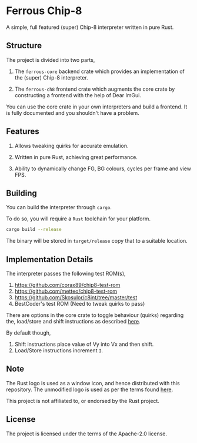 # Ferrous Chip-8

A simple, full featured (super) Chip-8 interpreter written in pure Rust.

## Structure

The project is divided into two parts,

1. The `ferrous-core` backend crate which provides an implementation
   of the (super) Chip-8 interpreter.

2. The `ferrous-ch8` frontend crate which augments the core crate by constructing
   a frontend with the help of Dear ImGui.

You can use the core crate in your own interpreters and build a frontend. It is fully
documented and you shouldn't have a problem.

## Features

1. Allows tweaking quirks for accurate emulation.

2. Written in pure Rust, achieving great performance.

3. Ability to dynamically change FG, BG colours, cycles per frame
   and view FPS.

## Building

You can build the interpreter through `cargo`.

To do so, you will require a `Rust` toolchain for your platform.

```bash
cargo build --release
```

The binary will be stored in `target/release` copy that to a suitable location.

## Implementation Details

The interpreter passes the following test ROM(s),

1. https://github.com/corax89/chip8-test-rom
2. https://github.com/metteo/chip8-test-rom
3. https://github.com/Skosulor/c8int/tree/master/test
4. BestCoder's test ROM (Need to tweak quirks to pass)

There are options in the core crate to toggle behaviour (quirks) regarding the,
load/store and shift instructions as described [here](https://chip-8.github.io/database/#options).

By default though,

1. Shift instructions place value of Vy into Vx and then shift.
2. Load/Store instructions increment `I`.

## Note

The Rust logo is used as a window icon, and hence distributed with this repository.
The unmodified logo is used as per the terms found [here](https://github.com/rust-lang/rust-artwork).

This project is not affiliated to, or endorsed by the Rust project.

## License

The project is licensed under the terms of the Apache-2.0 license.
